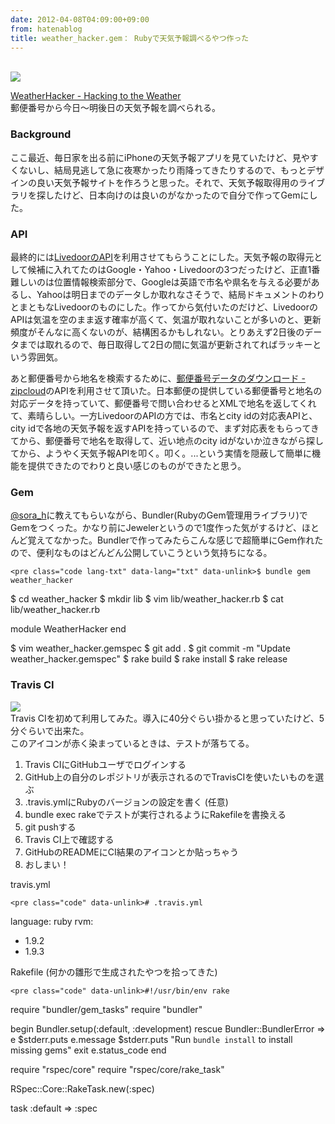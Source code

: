 ```yaml
---
date: 2012-04-08T04:09:00+09:00
from: hatenablog
title: weather_hacker.gem： Rubyで天気予報調べるやつ作った
---
```


<p><a href="http://r7kamura.github.com/weather_hacker/"><br>
<img src="http://dl.dropbox.com/u/5978869/image/20120408_045442.png" class="frame"><br>
</a></p><p><a href="http://r7kamura.github.com/weather_hacker/">WeatherHacker - Hacking to the Weather</a><br>
郵便番号から今日〜明後日の天気予報を調べられる。</p>

<div class="section">
    <h3>Background</h3>
    <p>ここ最近、毎日家を出る前にiPhoneの天気予報アプリを見ていたけど、見やすくないし、結局見逃して急に夜寒かったり雨降ってきたりするので、もっとデザインの良い天気予報サイトを作ろうと思った。それで、天気予報取得用のライブラリを探したけど、日本向けのは良いのがなかったので自分で作ってGemにした。</p>

</div>
<div class="section">
    <h3>API</h3>
    <p>最終的には<a href="http://weather.livedoor.com/weather_hacks/webservice.html">LivedoorのAPI</a>を利用させてもらうことにした。天気予報の取得元として候補に入れてたのはGoogle・Yahoo・Livedoorの3つだったけど、正直1番難しいのは位置情報検索部分で、Googleは英語で市名や県名を与える必要があるし、Yahooは明日までのデータしか取れなさそうで、結局ドキュメントのわりとまともなLivedoorのものにした。作ってから気付いたのだけど、LivedoorのAPIは気温を空のまま返す確率が高くて、気温が取れないことが多いのと、更新頻度がそんなに高くないのが、結構困るかもしれない。とりあえず2日後のデータまでは取れるので、毎日取得して2日の間に気温が更新されてればラッキーという雰囲気。</p>
<p>あと郵便番号から地名を検索するために、<a href="http://zipcloud.ibsnet.co.jp/">郵便番号データのダウンロード - zipcloud</a>のAPIを利用させて頂いた。日本郵便の提供している郵便番号と地名の対応データを持っていて、郵便番号で問い合わせるとXMLで地名を返してくれて、素晴らしい。一方LivedoorのAPIの方では、市名とcity idの対応表APIと、city idで各地の天気予報を返すAPIを持っているので、まず対応表をもらってきてから、郵便番号で地名を取得して、近い地点のcity idがないか泣きながら探してから、ようやく天気予報APIを叩く。叩く。...という実情を隠蔽して簡単に機能を提供できたのでわりと良い感じのものができたと思う。</p>

</div>
<div class="section">
    <h3>Gem</h3>
    <p><a href="http://twitter.com/sora_h">@sora_h</a>に教えてもらいながら、Bundler(RubyのGem管理用ライブラリ)でGemをつくった。かなり前にJewelerというので1度作った気がするけど、ほとんど覚えてなかった。Bundlerで作ってみたらこんな感じで超簡単にGem作れたので、便利なものはどんどん公開していこうという気持ちになる。</p>

    <pre class="code lang-txt" data-lang="txt" data-unlink>$ bundle gem weather_hacker
$ cd weather_hacker
$ mkdir lib
$ vim lib/weather_hacker.rb
$ cat lib/weather_hacker.rb

module WeatherHacker
end

$ vim weather_hacker.gemspec
$ git add .
$ git commit -m "Update weather_hacker.gemspec"
$ rake build
$ rake install
$ rake release</pre>

</div>
<div class="section">
    <h3>Travis CI</h3>
    <p><img src="https://secure.travis-ci.org/r7kamura/weather_hacker.png?branch=master"><br>
Travis CIを初めて利用してみた。導入に40分ぐらい掛かると思っていたけど、5分ぐらいで出来た。<br>
このアイコンが赤く染まっているときは、テストが落ちてる。</p>

<ol>
<li>Travis CIにGitHubユーザでログインする</li>
<li>GitHub上の自分のレポジトリが表示されるのでTravisCIを使いたいものを選ぶ</li>
<li>.travis.ymlにRubyのバージョンの設定を書く (任意)</li>
<li>bundle exec rakeでテストが実行されるようにRakefileを書換える</li>
<li>git pushする</li>
<li>Travis CI上で確認する</li>
<li>GitHubのREADMEにCI結果のアイコンとか貼っちゃう</li>
<li>おしまい！</li>
</ol>
<p>travis.yml</p>

    <pre class="code" data-unlink># .travis.yml
language: ruby
rvm:
  - 1.9.2
  - 1.9.3</pre>
<p>Rakefile (何かの雛形で生成されたやつを拾ってきた)</p>

    <pre class="code" data-unlink>#!/usr/bin/env rake

require "bundler/gem_tasks"
require "bundler"

begin
  Bundler.setup(:default, :development)
rescue Bundler::BundlerError =&gt; e
  $stderr.puts e.message
  $stderr.puts "Run `bundle install` to install missing gems"
  exit e.status_code
end

require "rspec/core"
require "rspec/core/rake_task"

RSpec::Core::RakeTask.new(:spec)

task :default =&gt; :spec</pre>

</div>
